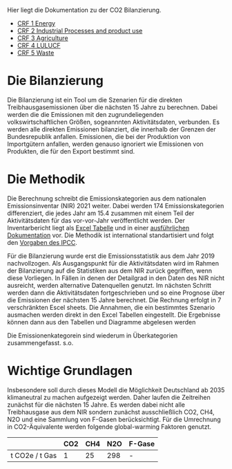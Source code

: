 Hier liegt die Dokumentation zu der CO2 Bilanzierung.

* [CRF 1 Energy](CRF1/CRF1.md)
* [CRF 2 Industrial Processes and product use](CRF2/CRF2.md)
* [CRF 3 Agriculture](CRF3/CRF3.md)
* [CRF 4 LULUCF](CRF4/CRF4.md)
* [CRF 5 Waste](CRF5/CRF5.md)

# Die Bilanzierung
Die Bilanzierung ist ein Tool um die Szenarien für die direkten Treibhausgasemissionen über die nächsten 15 Jahre zu berechnen.
Dabei werden die die Emissionen mit den zugrundeliegenden volkswirtschaftlichen Größen, sogeannnten Aktivitätsdaten, verbunden.
Es werden alle direkten Emissionen bilanziert, die innerhalb der Grenzen der Bundesrepublik anfallen.
Emissionen, die bei der Produktion von Importgütern anfallen, werden genauso ignoriert wie Emissionen von Produkten, die für den Export bestimmt sind. 

# Die Methodik
Die Berechnung schreibt die Emissionskategorien aus dem nationalen Emissionsinventar (NIR) 2021 weiter.
Dabei werden 174 Emissionskategorien differenziert, die jedes Jahr am 15.4 zusammen mit einem Teil der Aktivitätsdaten für das vor-vor-Jahr veröffentlicht werden.
Der Inventarbericht liegt als [Excel Tabelle](https://unfccc.int/documents/210532) und in einer [ausführlichen Dokumentation](https://unfccc.int/documents/226313) vor.
Die Methodik ist international standartisiert und folgt den [Vorgaben des IPCC](https://www.ipcc-nggip.iges.or.jp/public/2006gl/index.html).

Für die Bilanzierung wurde erst die Emissionsstatistik aus dem Jahr 2019 nachvollzogen.
Als Ausgangspunkt für die Aktivitätsdaten wird im Rahmen der Bilanzierung auf die Statistiken aus dem NIR zurück gegriffen, wenn diese Vorliegen.
In Fällen in denen der Detailgrad in den Daten des NIR nicht ausreicht, werden alternative Datenquellen genutzt.
Im nächsten Schritt werden dann die Aktivitätsdaten fortgeschrieben und so eine Prognose über die Emissionen der nächsten 15 Jahre berechnet.
Die Rechnung erfolgt in 7 verschränkten Escel sheets.
Die Annahmen, die ein bestimmtes Szenario ausmachen werden direkt in den Excel Tabellen eingestellt.
Die Ergebnisse können dann aus den Tabellen und Diagramme abgelesen werden

Die Emissionenkategorein sind wiederum in Überkategorien zusammengefasst. s.o.

# Wichtige Grundlagen

Insbesondere soll durch dieses Modell die Möglichkeit Deutschland ab 2035 klimaneutral zu machen aufgezeigt werden.
Daher laufen die Zeitreihen zunächst für die nächsten 15 Jahre.
Es werden dabei nicht alle Treibhausgase aus dem NIR sondern zunächst ausschließlich CO2, CH4, N2O und eine Sammlung von F-Gasen berücksichtigt.
Für die Umrechnung in CO2-Äquivalente werden folgende global-warming Faktoren genutzt.

| | CO2 | CH4 | N2O | F-Gase |
|-|-|-|-|-|
|t CO2e / t Gas|1|25|298|-|
